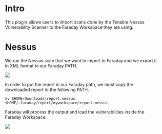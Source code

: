 # Intro

This plugin allows users to import scans done by the Tenable Nessus Vulnerability Scanner to the Faraday Workspace they are using.

# Nessus

We run the Nessus scan that we want to import to Faraday and we export it in XML format to our Faraday PATH.

![](https://raw.github.com/wiki/tartamar/faraday/images/faraday_nessus_plugin1.png)

In order to put the report in our Faraday path, we must copy the downloaded report to the following PATH.

`mv $HOME/Downloads/report.nessus $HOME/.faraday/report/myworkspace/report.nessus`

Faraday will process the output and load the vulnerabilities inside the Faraday Workspace.

![](https://github.com/tartamar/faraday/wiki/images/faraday_nessus_plugin2.png)
